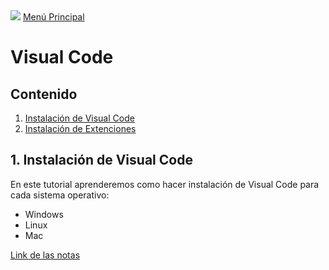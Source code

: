 <img src='https://yt3.ggpht.com/_q52i8bUAEvcb7JR4e-eNTv23y2A_wg5sCz0NC0GrGtcw1CRMWJSOPVHUDh_bngD0q4gMvVeoA=s900-c-k-c0x00ffffff-no-rj'>
<a href='../README.md'>Menú Principal</a>

# Visual Code

## Contenido

1. <a href='1-Installation.md'>Instalación de Visual Code</a>
2. <a href=''>Instalación de Extenciones</a>



## 1. Instalación de Visual Code
En este tutorial aprenderemos como hacer instalación de Visual Code para cada sistema operativo:
* Windows
* Linux
* Mac

<a href='1-Installation.md'>Link de las notas</a>